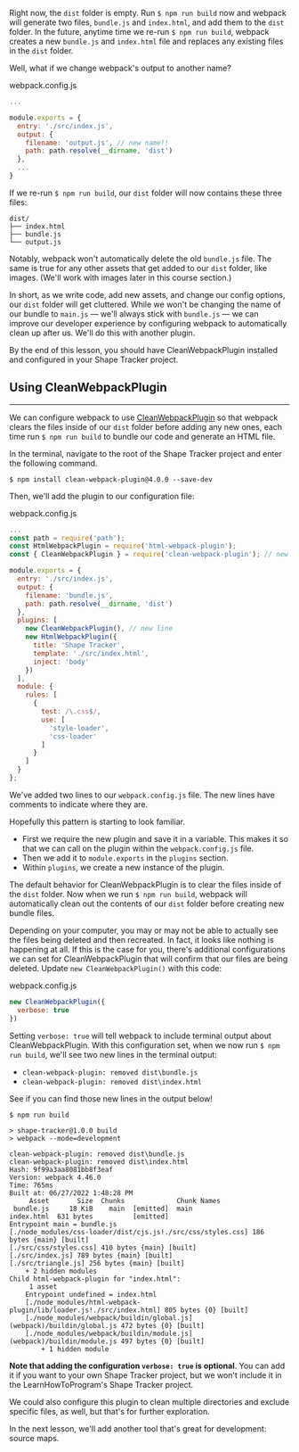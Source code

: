 Right now, the `dist` folder is empty. Run `$ npm run build` now and webpack will generate two files, `bundle.js` and `index.html`, and add them to the `dist` folder. In the future, anytime time we re-run `$ npm run build`, webpack creates a new `bundle.js` and `index.html` file and replaces any existing files in the `dist` folder.

Well, what if we change webpack's output to another name?

<div class="filename">webpack.config.js</div>

```js
...

module.exports = {
  entry: './src/index.js',
  output: {
    filename: 'output.js', // new name!!
    path: path.resolve(__dirname, 'dist')
  },
  ...
}
```

If we re-run `$ npm run build`, our `dist` folder will now contains these three files:

```
dist/
├── index.html
├── bundle.js
└── output.js
```

Notably, webpack won't automatically delete the old `bundle.js` file. The same is true for any other assets that get added to our `dist` folder, like images. (We'll work with images later in this course section.) 

In short, as we write code, add new assets, and change our config options, our `dist` folder will get cluttered. While we won't be changing the name of our bundle to `main.js` — we'll always stick with `bundle.js` — we can improve our developer experience by configuring webpack to automatically clean up after us. We'll do this with another plugin. 

By the end of this lesson, you should have CleanWebpackPlugin installed and configured in your Shape Tracker project.

## Using CleanWebpackPlugin
---

We can configure webpack to use [CleanWebpackPlugin](https://www.npmjs.com/package/clean-webpack-plugin) so that webpack clears the files inside of our `dist` folder before adding any new ones, each time run `$ npm run build` to bundle our code and generate an HTML file. 

In the terminal, navigate to the root of the Shape Tracker project and enter the following command.

```shell
$ npm install clean-webpack-plugin@4.0.0 --save-dev
```

Then, we'll add the plugin to our configuration file:

<div class="filename">webpack.config.js</div>

```js
...
const path = require('path');
const HtmlWebpackPlugin = require('html-webpack-plugin');
const { CleanWebpackPlugin } = require('clean-webpack-plugin'); // new line

module.exports = {
  entry: './src/index.js',
  output: {
    filename: 'bundle.js',
    path: path.resolve(__dirname, 'dist')
  },
  plugins: [
    new CleanWebpackPlugin(), // new line
    new HtmlWebpackPlugin({
      title: 'Shape Tracker',
      template: './src/index.html',
      inject: 'body'
    })
  ],
  module: {
    rules: [
      {
        test: /\.css$/,
        use: [
          'style-loader',
          'css-loader'
        ]
      }
    ]
  }
};
```

We've added two lines to our `webpack.config.js` file. The new lines have comments to indicate where they are.

Hopefully this pattern is starting to look familiar.

* First we require the new plugin and save it in a variable. This makes it so that we can call on the plugin within the `webpack.config.js` file.
* Then we add it to `module.exports` in the `plugins` section.
* Within `plugins`, we create a new instance of the plugin.

The default behavior for CleanWebpackPlugin is to clear the files inside of the `dist` folder. Now when we run `$ npm run build`, webpack will automatically clean out the contents of our `dist` folder before creating new bundle files. 

Depending on your computer, you may or may not be able to actually see the files being deleted and then recreated. In fact, it looks like nothing is happening at all. If this is the case for you, there's additional configurations we can set for CleanWebpackPlugin that will confirm that our files are being deleted. Update `new CleanWebpackPlugin()` with this code:

<div class="filename">webpack.config.js</div>

```js
new CleanWebpackPlugin({
  verbose: true
}) 
```

Setting `verbose: true` will tell webpack to include terminal output about CleanWebpackPlugin. With this configuration set, when we now run `$ npm run build`, we'll see two new lines in the terminal output: 

* `clean-webpack-plugin: removed dist\bundle.js` 
* `clean-webpack-plugin: removed dist\index.html`

See if you can find those new lines in the output below!

```shell
$ npm run build

> shape-tracker@1.0.0 build
> webpack --mode=development

clean-webpack-plugin: removed dist\bundle.js
clean-webpack-plugin: removed dist\index.html
Hash: 9f99a3aa8081bb8f3eaf
Version: webpack 4.46.0
Time: 765ms
Built at: 06/27/2022 1:48:28 PM
     Asset       Size  Chunks             Chunk Names
 bundle.js     18 KiB    main  [emitted]  main
index.html  631 bytes          [emitted]
Entrypoint main = bundle.js
[./node_modules/css-loader/dist/cjs.js!./src/css/styles.css] 186 
bytes {main} [built]
[./src/css/styles.css] 410 bytes {main} [built]
[./src/index.js] 789 bytes {main} [built]
[./src/triangle.js] 256 bytes {main} [built]
    + 2 hidden modules
Child html-webpack-plugin for "index.html":
     1 asset
    Entrypoint undefined = index.html
    [./node_modules/html-webpack-plugin/lib/loader.js!./src/index.html] 805 bytes {0} [built]
    [./node_modules/webpack/buildin/global.js] (webpack)/buildin/global.js 472 bytes {0} [built]
    [./node_modules/webpack/buildin/module.js] (webpack)/buildin/module.js 497 bytes {0} [built]
        + 1 hidden module
```

**Note that adding the configuration `verbose: true` is optional**. You can add it if you want to your own Shape Tracker project, but we won't include it in the LearnHowToProgram's Shape Tracker project. 

We could also configure this plugin to clean multiple directories and exclude specific files, as well, but that's for further exploration. 

In the next lesson, we'll add another tool that's great for development: source maps.
